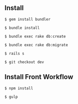 ## Install


```
$ gem install bundler

$ bundle install

$ bundle exec rake db:create

$ bundle exec rake db:migrate

$ rails s

$ git checkout dev

```

## Install Front Workflow

```
$ npm install

$ gulp

```